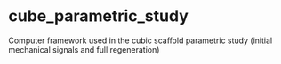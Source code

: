 # cube_parametric_study
Computer framework used in the cubic scaffold parametric study (initial mechanical signals and full regeneration)
